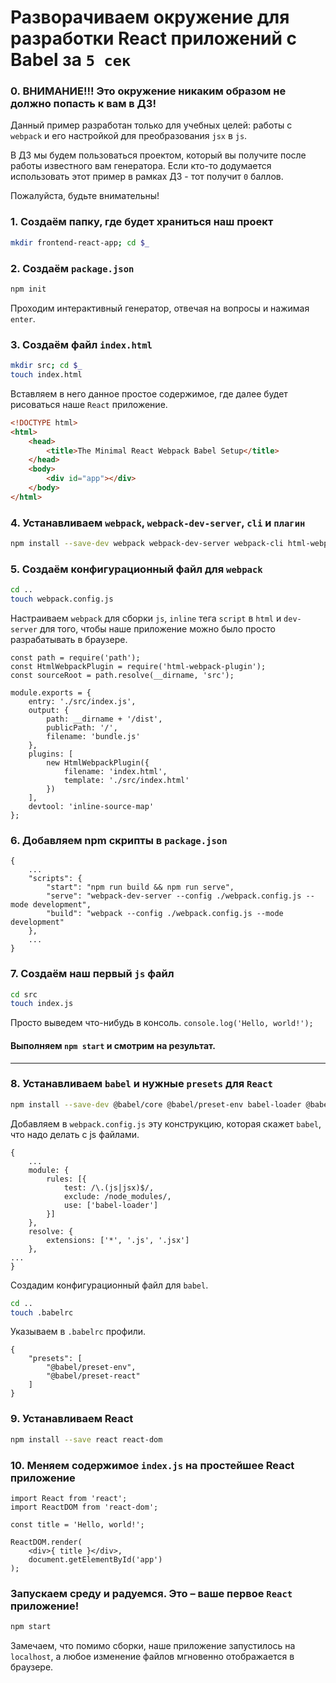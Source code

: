 # Разворачиваем окружение для разработки React приложений с Babel за `5 сек`
### 0. ВНИМАНИЕ!!! Это окружение никаким образом не должно попасть к вам в ДЗ!
Данный пример разработан только для учебных целей: работы с `webpack` и его настройкой для преобразования `jsx` в `js`.

В ДЗ мы будем пользоваться проектом, который вы получите после работы известного вам генератора.
Если кто-то додумается использовать этот пример в рамках ДЗ - тот получит `0` баллов.

Пожалуйста, будьте внимательны!

### 1. Создаём папку, где будет храниться наш проект
```bash
mkdir frontend-react-app; cd $_
```

### 2. Создаём `package.json`
```bash
npm init
```
Проходим интерактивный генератор, отвечая на вопросы и нажимая `enter`.
### 3. Создаём файл `index.html`

```bash
mkdir src; cd $_
touch index.html
```
Вставляем в него данное простое содержимое, где далее будет рисоваться наше `React` приложение.
```html
<!DOCTYPE html>
<html>
	<head>
		<title>The Minimal React Webpack Babel Setup</title>
	</head>
	<body>
		<div id="app"></div>
	</body>
</html>
```

### 4. Устанавливаем `webpack`, `webpack-dev-server`, `cli` и `плагин`
```bash
npm install --save-dev webpack webpack-dev-server webpack-cli html-webpack-plugin
```
### 5. Создаём конфигурационный файл для `webpack`
```bash
cd ..
touch webpack.config.js
```
Настраиваем `webpack` для сборки `js`, `inline` тега `script` в `html` и `dev-server` для того, чтобы наше приложение можно было просто разрабатывать в браузере.
```
const path = require('path');
const HtmlWebpackPlugin = require('html-webpack-plugin');
const sourceRoot = path.resolve(__dirname, 'src');

module.exports = {
	entry: './src/index.js',
	output: {
		path: __dirname + '/dist',
		publicPath: '/',
		filename: 'bundle.js'
	},
	plugins: [
		new HtmlWebpackPlugin({
			filename: 'index.html',
			template: './src/index.html'
		})
	],
	devtool: 'inline-source-map'
};
```
### 6. Добавляем npm скрипты в `package.json`
```
{
    ...
    "scripts": {
    	"start": "npm run build && npm run serve",
    	"serve": "webpack-dev-server --config ./webpack.config.js --mode development",
    	"build": "webpack --config ./webpack.config.js --mode development"
    },
    ...
}
```
### 7. Создаём наш первый `js` файл
```bash
cd src
touch index.js
```
Просто выведем что-нибудь в консоль.
`console.log('Hello, world!');`

#### Выполняем `npm start` и смотрим на результат.
------
### 8. Устанавливаем `babel` и нужные `presets` для `React`

```bash
npm install --save-dev @babel/core @babel/preset-env babel-loader @babel/preset-react
```
Добавляем в `webpack.config.js` эту конструкцию, которая скажет `babel`, что надо делать с js файлами.
```
{
    ...
	module: {
		rules: [{
			test: /\.(js|jsx)$/,
			exclude: /node_modules/,
			use: ['babel-loader']
		}]
	},
	resolve: {
		extensions: ['*', '.js', '.jsx']
	},
...
}
```
Создадим конфигурационный файл для `babel`.
```bash
cd ..
touch .babelrc
```
Указываем в `.babelrc` профили.
```
{
	"presets": [
		"@babel/preset-env",
		"@babel/preset-react"
	]
}
```

### 9. Устанавливаем React

```bash
npm install --save react react-dom
```
### 10. Меняем содержимое `index.js` на простейшее React приложение
```
import React from 'react';
import ReactDOM from 'react-dom';

const title = 'Hello, world!';

ReactDOM.render(
	<div>{ title }</div>,
	document.getElementById('app')
);
```
### Запускаем среду и радуемся. Это – ваше первое `React` приложение!
```bash
npm start
```
Замечаем, что помимо сборки, наше приложение запустилось на `localhost`, а любое изменение файлов мгновенно отображается в браузере.
